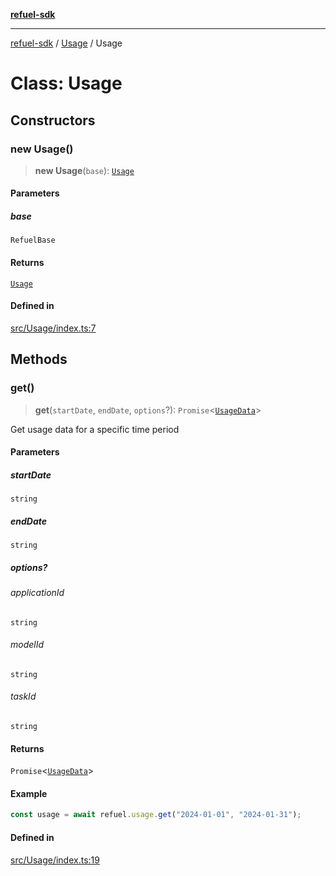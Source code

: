 [**refuel-sdk**](../../README.md)

***

[refuel-sdk](../../modules.md) / [Usage](../README.md) / Usage

# Class: Usage

## Constructors

### new Usage()

> **new Usage**(`base`): [`Usage`](Usage.md)

#### Parameters

##### base

`RefuelBase`

#### Returns

[`Usage`](Usage.md)

#### Defined in

[src/Usage/index.ts:7](https://github.com/refuel-ai/refuel-sdk/blob/61d30041216a525535e2edabde48af0f00ec66c9/src/Usage/index.ts#L7)

## Methods

### get()

> **get**(`startDate`, `endDate`, `options`?): `Promise`\<[`UsageData`](../../types/type-aliases/UsageData.md)\>

Get usage data for a specific time period

#### Parameters

##### startDate

`string`

##### endDate

`string`

##### options?

###### applicationId

`string`

###### modelId

`string`

###### taskId

`string`

#### Returns

`Promise`\<[`UsageData`](../../types/type-aliases/UsageData.md)\>

#### Example

```ts
const usage = await refuel.usage.get("2024-01-01", "2024-01-31");
```

#### Defined in

[src/Usage/index.ts:19](https://github.com/refuel-ai/refuel-sdk/blob/61d30041216a525535e2edabde48af0f00ec66c9/src/Usage/index.ts#L19)
